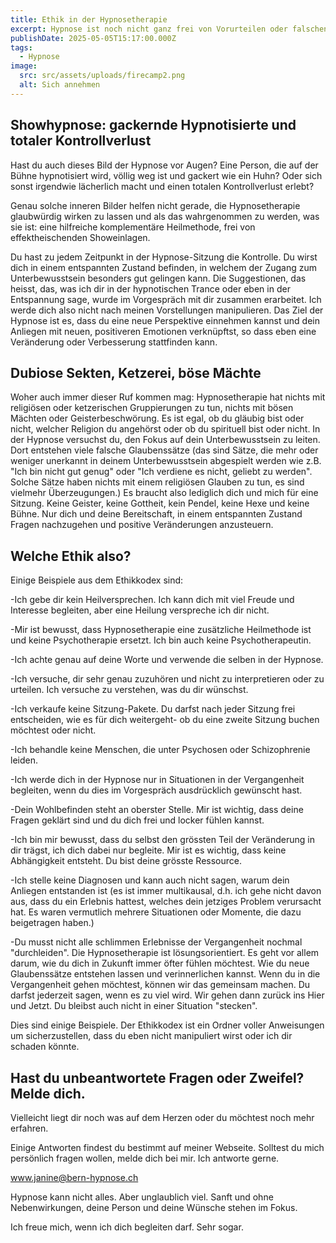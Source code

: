 ```yaml
---
title: Ethik in der Hypnosetherapie
excerpt: Hypnose ist noch nicht ganz frei von Vorurteilen oder falschen Vorstellungen. Wir Hypnosetherapeut:innen haben allerdings einen Ethikkodex, der dafür sorgt, dass wir achtsam und sauber arbeiten.
publishDate: 2025-05-05T15:17:00.000Z
tags:
  - Hypnose
image:
  src: src/assets/uploads/firecamp2.png
  alt: Sich annehmen
---
```


## Showhypnose: gackernde Hypnotisierte und totaler Kontrollverlust

Hast du auch dieses Bild der Hypnose vor Augen? Eine Person, die auf der Bühne hypnotisiert wird, völlig weg ist und gackert wie ein Huhn? Oder sich sonst irgendwie lächerlich macht und einen totalen Kontrollverlust erlebt?

Genau solche inneren Bilder helfen nicht gerade, die Hypnosetherapie glaubwürdig wirken zu lassen und als das wahrgenommen zu werden, was sie ist: eine hilfreiche komplementäre Heilmethode, frei von effektheischenden Showeinlagen.

Du hast zu jedem Zeitpunkt in der Hypnose-Sitzung die Kontrolle. Du wirst dich in einem entspannten Zustand befinden, in welchem der Zugang zum Unterbewusstsein besonders gut gelingen kann. Die Suggestionen, das heisst, das, was ich dir in der hypnotischen Trance oder eben in der Entspannung sage, wurde im Vorgespräch mit dir zusammen erarbeitet. Ich werde dich also nicht nach meinen Vorstellungen manipulieren. Das Ziel der Hypnose ist es, dass du eine neue Perspektive einnehmen kannst und dein Anliegen mit neuen, positiveren Emotionen verknüpftst, so dass eben eine Veränderung oder Verbesserung stattfinden kann.

## Dubiose Sekten, Ketzerei, böse Mächte

Woher auch immer dieser Ruf kommen mag: Hypnosetherapie hat nichts mit religiösen oder ketzerischen Gruppierungen zu tun, nichts mit bösen Mächten oder Geisterbeschwörung. Es ist egal, ob du gläubig bist oder nicht, welcher Religion du angehörst oder ob du spirituell bist oder nicht. In der Hypnose versuchst du, den Fokus auf dein Unterbewusstsein zu leiten. Dort entstehen viele falsche Glaubenssätze (das sind Sätze, die mehr oder weniger unerkannt in deinem Unterbewusstsein abgespielt werden wie z.B. "Ich bin nicht gut genug" oder "Ich verdiene es nicht, geliebt zu werden". Solche Sätze haben nichts mit einem religiösen Glauben zu tun, es sind vielmehr Überzeugungen.) Es braucht also lediglich dich und mich für eine Sitzung. Keine Geister, keine Gottheit, kein Pendel, keine Hexe und keine Bühne. Nur dich und deine Bereitschaft, in einem entspannten Zustand Fragen nachzugehen und positive Veränderungen anzusteuern.

## Welche Ethik also?

Einige Beispiele aus dem Ethikkodex sind:

\-Ich gebe dir kein Heilversprechen. Ich kann dich mit viel Freude und Interesse begleiten, aber eine Heilung verspreche ich dir nicht.

\-Mir ist bewusst, dass Hypnosetherapie eine zusätzliche Heilmethode ist und keine Psychotherapie ersetzt. Ich bin auch keine Psychotherapeutin.

\-Ich achte genau auf deine Worte und verwende die selben in der Hypnose.

\-Ich versuche, dir sehr genau zuzuhören und nicht zu interpretieren oder zu urteilen. Ich versuche zu verstehen, was du dir wünschst.

\-Ich verkaufe keine Sitzung-Pakete. Du darfst nach jeder Sitzung frei entscheiden, wie es für dich weitergeht- ob du eine zweite Sitzung buchen möchtest oder nicht.

\-Ich behandle keine Menschen, die unter Psychosen oder Schizophrenie leiden.

\-Ich werde dich in der Hypnose nur in Situationen in der Vergangenheit begleiten, wenn du dies im Vorgespräch ausdrücklich gewünscht hast.

\-Dein Wohlbefinden steht an oberster Stelle. Mir ist wichtig, dass deine Fragen geklärt sind und du dich frei und locker fühlen kannst.

\-Ich bin mir bewusst, dass du selbst den grössten Teil der Veränderung in dir trägst, ich dich dabei nur begleite. Mir ist es wichtig, dass keine Abhängigkeit entsteht. Du bist deine grösste Ressource.

\-Ich stelle keine Diagnosen und kann auch nicht sagen, warum dein Anliegen entstanden ist (es ist immer multikausal, d.h. ich gehe nicht davon aus, dass du ein Erlebnis hattest, welches dein jetziges Problem verursacht hat. Es waren vermutlich mehrere Situationen oder Momente, die dazu beigetragen haben.)

\-Du musst nicht alle schlimmen Erlebnisse der Vergangenheit nochmal "durchleiden". Die Hypnosetherapie ist lösungsorientiert. Es geht vor allem darum, wie du dich in Zukunft immer öfter fühlen möchtest. Wie du neue Glaubenssätze entstehen lassen und verinnerlichen kannst. Wenn du in die Vergangenheit gehen möchtest, können wir das gemeinsam machen. Du darfst jederzeit sagen, wenn es zu viel wird. Wir gehen dann zurück ins Hier und Jetzt. Du bleibst auch nicht in einer Situation "stecken".

Dies sind einige Beispiele. Der Ethikkodex ist ein Ordner voller Anweisungen um sicherzustellen, dass du eben nicht manipuliert wirst oder ich dir schaden könnte.

## Hast du unbeantwortete Fragen oder Zweifel? Melde dich.

Vielleicht liegt dir noch was auf dem Herzen oder du möchtest noch mehr erfahren.

Einige Antworten findest du bestimmt auf meiner Webseite. Solltest du mich persönlich fragen wollen, melde dich bei mir. Ich antworte gerne.

www.janine@bern-hypnose.ch

Hypnose kann nicht alles. Aber unglaublich viel. Sanft und ohne Nebenwirkungen, deine Person und deine Wünsche stehen im Fokus.

Ich freue mich, wenn ich dich begleiten darf. Sehr sogar.
